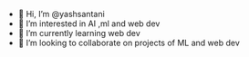 - 👋 Hi, I’m @yashsantani
- 👀 I’m interested in AI ,ml and web dev
- 🌱 I’m currently learning web dev
- 💞️ I’m looking to collaborate on projects of ML and web dev 


<!---
yashsantani/yashsantani is a ✨ special ✨ repository because its `README.md` (this file) appears on your GitHub profile.
You can click the Preview link to take a look at your changes.
--->
